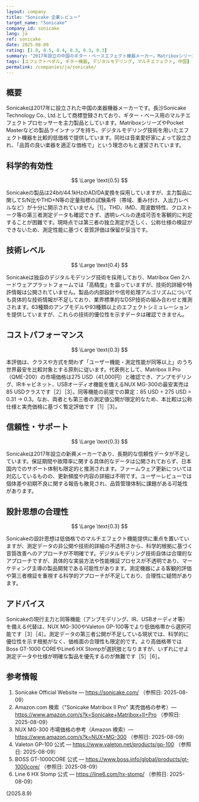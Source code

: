 ```yaml
---
layout: company
title: "Sonicake 企業レビュー"
target_name: "Sonicake"
company_id: sonicake
lang: ja
ref: sonicake
date: 2025-08-09
rating: [1.8, 0.5, 0.4, 0.3, 0.3, 0.3]
summary: "2017年設立の中国のギター・ベースエフェクト機器メーカー。Matriboxシリーズなどデジタルモデリングによるマルチエフェクトプロセッサーを主力製品とするが、測定性能データの公開が不十分で科学的有効性の検証が困難。"
tags: [エフェクトペダル, ギター機器, デジタルモデリング, マルチエフェクト, 中国]
permalink: /companies/ja/sonicake/
---
```

## 概要

Sonicakeは2017年に設立された中国の楽器機器メーカーです。長沙Sonicake Technology Co., Ltd.として商標登録されており、ギター・ベース用のマルチエフェクトプロセッサーを主力製品としています。MatriboxシリーズやPocket Masterなどの製品ラインナップを持ち、デジタルモデリング技術を用いたエフェクト機器を比較的低価格で提供しています。同社は音楽愛好家によって設立され、「品質の良い楽器を適正な価格で」という理念のもと運営されています。

## 科学的有効性

$$ \Large \text{0.5} $$

Sonicakeの製品は24bit/44.1kHzのAD/DA変換を採用していますが、主力製品に関してS/N比やTHD+N等の定量指標の試験条件（帯域、重み付け、入出力レベルなど）が十分に開示されていません［1］。THD、IMD、周波数特性、クロストーク等の第三者測定データも確認できず、透明レベルの達成可否を客観的に判定することが困難です。現時点では第三者の独立測定が乏しく、公称仕様の検証ができないため、測定性能に基づく音質評価は保留が妥当です。

## 技術レベル

$$ \Large \text{0.4} $$

Sonicakeは独自のデジタルモデリング技術を採用しており、Matribox Gen 2ハードウェアプラットフォームでは「高精度」を謳っていますが、技術的詳細や特許情報は公開されていません。製品の内部設計や信号処理アルゴリズムについても具体的な技術情報が不足しており、業界標準的なDSP技術の組み合わせと推測されます。63種類のアンプモデルや93種類以上のエフェクトシミュレーションを提供していますが、これらの技術的優位性を示すデータは確認できません。

## コストパフォーマンス

$$ \Large \text{0.3} $$

本評価は、クラスや方式を問わず「ユーザー機能・測定性能が同等以上」のうち世界最安を比較対象とする原則に従います。代表例として、Matribox II Pro（QME-200）の市場価格は275 USD（41,000円）と確認でき、アンプモデリング、IRキャビネット、USBオーディオ機能を備えるNUX MG-300の最安実売は85 USDクラスです［2］［3］。同等機能の前提での算定：85 USD ÷ 275 USD = 0.31 → 0.3。なお、両者とも第三者の測定値公開が限定的なため、本比較は公称仕様と実売価格に基づく暫定評価です［1］［3］。

## 信頼性・サポート

$$ \Large \text{0.3} $$

Sonicakeは2017年設立の新興メーカーであり、長期的な信頼性データが不足しています。保証期間や故障率に関する具体的なデータは公開されておらず、日本国内でのサポート体制も限定的と推測されます。ファームウェア更新については対応しているものの、更新頻度や内容の詳細は不明です。ユーザーレビューでは個体差や初期不良に関する報告も散見され、品質管理体制に課題がある可能性があります。

## 設計思想の合理性

$$ \Large \text{0.3} $$

Sonicakeの設計思想は低価格でのマルチエフェクト機能提供に重点を置いていますが、測定データの非公開や技術的詳細の不透明さから、科学的根拠に基づく音質改善へのアプローチが不明確です。デジタルモデリング技術自体は合理的なアプローチですが、具体的な実装方法や性能検証プロセスが不透明であり、マーケティング主導の製品開発である可能性があります。測定機器による客観的評価や第三者検証を重視する科学的アプローチが不足しており、合理性に疑問があります。

## アドバイス

Sonicakeの現行主力と同等機能（アンプモデリング、IR、USBオーディオ等）を備える代替は、NUX MG-300やValeton GP-100等でより低価格帯から選択可能です［3］［4］。測定データの第三者公開が不足している現状では、科学的に優位性を示す根拠がなく、価格面の合理性も限定的です。より高価格帯ではBoss GT-1000 COREやLine6 HX Stompが選択肢となりますが、いずれにせよ測定データや仕様が明確な製品を優先するのが無難です［5］［6］。

## 参考情報

1. Sonicake Official Website — https://sonicake.com/ （参照日: 2025-08-09）
2. Amazon.com 検索（"Sonicake Matribox II Pro" 実売価格の参考）— https://www.amazon.com/s?k=Sonicake+Matribox+II+Pro （参照日: 2025-08-09）
3. NUX MG-300 市場価格の参考（Amazon 検索）— https://www.amazon.com/s?k=NUX+MG-300 （参照日: 2025-08-09）
4. Valeton GP-100 公式 — https://www.valeton.net/products/gp-100 （参照日: 2025-08-09）
5. BOSS GT-1000CORE 公式 — https://www.boss.info/global/products/gt-1000core/ （参照日: 2025-08-09）
6. Line 6 HX Stomp 公式 — https://line6.com/hx-stomp/ （参照日: 2025-08-09）

(2025.8.9)